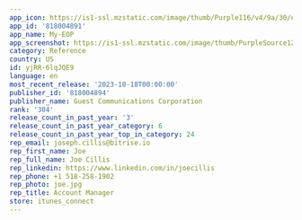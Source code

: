 ```yaml
---
app_icon: https://is1-ssl.mzstatic.com/image/thumb/Purple116/v4/9a/30/e4/9a30e46c-6a61-a1db-e446-cd3baa6db32d/My-EOP-0-0-1x_U007emarketing-0-10-0-85-220.png/1024x1024bb.png
app_id: '818004891'
app_name: My-EOP
app_screenshot: https://is1-ssl.mzstatic.com/image/thumb/PurpleSource124/v4/b6/02/53/b60253af-e326-7abe-3207-fb21eb013b4b/618b9e51-05a4-4db2-919e-0e5d74ce5ea4_Simulator_Screen_Shot_-_iPhone_12_Pro_Max_-_2021-01-11_at_14.43.20.png/1284x2778bb.png
category: Reference
country: US
id: yjRR-6lqJQE9
language: en
most_recent_release: '2023-10-18T00:00:00'
publisher_id: '818004894'
publisher_name: Guest Communications Corporation
rank: '304'
release_count_in_past_year: '3'
release_count_in_past_year_category: 6
release_count_in_past_year_top_in_category: 24
rep_email: joseph.cillis@bitrise.io
rep_first_name: Joe
rep_full_name: Joe Cillis
rep_linkedin: https://www.linkedin.com/in/joecillis
rep_phone: +1 518-258-1902
rep_photo: joe.jpg
rep_title: Account Manager
store: itunes_connect
---
```

